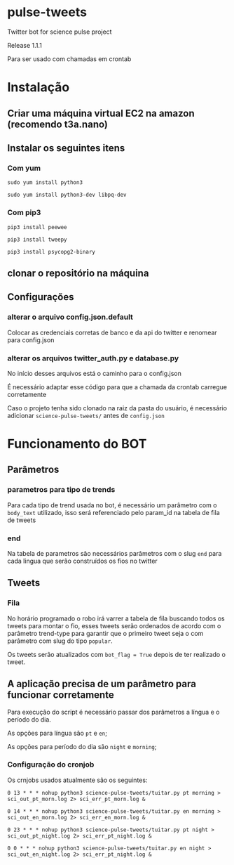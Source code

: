 # pulse-tweets
 Twitter bot for science pulse project

 Release 1.1.1

 Para ser usado com chamadas em crontab


# Instalação

## Criar uma máquina virtual EC2 na amazon (recomendo t3a.nano)

## Instalar os seguintes itens
### Com yum
`sudo yum install python3`

`sudo yum install python3-dev libpq-dev`


### Com pip3
`pip3 install peewee`

`pip3 install tweepy`

`pip3 install psycopg2-binary`

## clonar o repositório na máquina

## Configurações

### alterar o arquivo config.json.default

Colocar as credenciais corretas de banco e da api do twitter e renomear para config.json

### alterar os arquivos twitter_auth.py e database.py

No início desses arquivos está o caminho para o config.json

É necessário adaptar esse código para que a chamada da crontab carregue corretamente

Caso o projeto tenha sido clonado na raiz da pasta do usuário, é necessário adicionar `science-pulse-tweets/` antes de `config.json`

# Funcionamento do BOT

## Parâmetros

### parametros para tipo de trends

Para cada tipo de trend usada no bot, é necessário um parâmetro com o `body_text` utilizado, isso será referenciado pelo param_id na tabela de fila de tweets

### end

Na tabela de parametros são necessários parâmetros com o slug `end` para cada lingua que serão construídos os fios no twitter

## Tweets

### Fila

No horário programado o robo irá varrer a tabela de fila buscando todos os tweets para montar o fio, esses tweets serão ordenados de acordo com o parâmetro trend-type para garantir que o primeiro tweet seja o com parâmetro com slug do tipo `popular`.

Os tweets serão atualizados com `bot_flag = True` depois de ter realizado o tweet.

## A aplicação precisa de um parâmetro para funcionar corretamente

Para execução do script é necessário passar dos parâmetros a língua e o período do dia.

As opções para língua são `pt` e `en`;

As opções para período do dia são  `night` e `morning`;

### Configuração do cronjob

Os crnjobs usados atualmente são os seguintes:

`0 13 * * * nohup python3 science-pulse-tweets/tuitar.py pt morning > sci_out_pt_morn.log 2> sci_err_pt_morn.log &`

`0 14 * * * nohup python3 science-pulse-tweets/tuitar.py en morning > sci_out_en_morn.log 2> sci_err_en_morn.log &`

`0 23 * * * nohup python3 science-pulse-tweets/tuitar.py pt night > sci_out_pt_night.log 2> sci_err_pt_night.log &`

`0 0 * * * nohup python3 science-pulse-tweets/tuitar.py en night > sci_out_en_night.log 2> sci_err_pt_night.log &`
